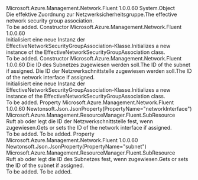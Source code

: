 <Type Name="EffectiveNetworkSecurityGroupAssociation" FullName="Microsoft.Azure.Management.Network.Fluent.Models.EffectiveNetworkSecurityGroupAssociation">
  <TypeSignature Language="C#" Value="public class EffectiveNetworkSecurityGroupAssociation" />
  <TypeSignature Language="ILAsm" Value=".class public auto ansi beforefieldinit EffectiveNetworkSecurityGroupAssociation extends System.Object" />
  <TypeSignature Language="DocId" Value="T:Microsoft.Azure.Management.Network.Fluent.Models.EffectiveNetworkSecurityGroupAssociation" />
  <TypeSignature Language="VB.NET" Value="Public Class EffectiveNetworkSecurityGroupAssociation" />
  <TypeSignature Language="F#" Value="type EffectiveNetworkSecurityGroupAssociation = class" />
  <AssemblyInfo>
    <AssemblyName>Microsoft.Azure.Management.Network.Fluent</AssemblyName>
    <AssemblyVersion>1.0.0.60</AssemblyVersion>
  </AssemblyInfo>
  <Base>
    <BaseTypeName>System.Object</BaseTypeName>
  </Base>
  <Interfaces />
  <Docs>
    <summary>
            <span data-ttu-id="65c90-101">Die effektive Zuordnung zur Netzwerksicherheitsgruppe.</span><span class="sxs-lookup"><span data-stu-id="65c90-101">The effective network security group association.</span></span>
            </summary>
    <remarks>To be added.</remarks>
  </Docs>
  <Members>
    <Member MemberName=".ctor">
      <MemberSignature Language="C#" Value="public EffectiveNetworkSecurityGroupAssociation ();" />
      <MemberSignature Language="ILAsm" Value=".method public hidebysig specialname rtspecialname instance void .ctor() cil managed" />
      <MemberSignature Language="DocId" Value="M:Microsoft.Azure.Management.Network.Fluent.Models.EffectiveNetworkSecurityGroupAssociation.#ctor" />
      <MemberSignature Language="VB.NET" Value="Public Sub New ()" />
      <MemberType>Constructor</MemberType>
      <AssemblyInfo>
        <AssemblyName>Microsoft.Azure.Management.Network.Fluent</AssemblyName>
        <AssemblyVersion>1.0.0.60</AssemblyVersion>
      </AssemblyInfo>
      <Parameters />
      <Docs>
        <summary>
            <span data-ttu-id="65c90-102">Initialisiert eine neue Instanz der EffectiveNetworkSecurityGroupAssociation-Klasse.</span><span class="sxs-lookup"><span data-stu-id="65c90-102">Initializes a new instance of the EffectiveNetworkSecurityGroupAssociation class.</span></span>
            </summary>
        <remarks>To be added.</remarks>
      </Docs>
    </Member>
    <Member MemberName=".ctor">
      <MemberSignature Language="C#" Value="public EffectiveNetworkSecurityGroupAssociation (Microsoft.Azure.Management.ResourceManager.Fluent.SubResource subnet = null, Microsoft.Azure.Management.ResourceManager.Fluent.SubResource networkInterface = null);" />
      <MemberSignature Language="ILAsm" Value=".method public hidebysig specialname rtspecialname instance void .ctor(class Microsoft.Azure.Management.ResourceManager.Fluent.SubResource subnet, class Microsoft.Azure.Management.ResourceManager.Fluent.SubResource networkInterface) cil managed" />
      <MemberSignature Language="DocId" Value="M:Microsoft.Azure.Management.Network.Fluent.Models.EffectiveNetworkSecurityGroupAssociation.#ctor(Microsoft.Azure.Management.ResourceManager.Fluent.SubResource,Microsoft.Azure.Management.ResourceManager.Fluent.SubResource)" />
      <MemberSignature Language="VB.NET" Value="Public Sub New (Optional subnet As SubResource = null, Optional networkInterface As SubResource = null)" />
      <MemberSignature Language="F#" Value="new Microsoft.Azure.Management.Network.Fluent.Models.EffectiveNetworkSecurityGroupAssociation : Microsoft.Azure.Management.ResourceManager.Fluent.SubResource * Microsoft.Azure.Management.ResourceManager.Fluent.SubResource -&gt; Microsoft.Azure.Management.Network.Fluent.Models.EffectiveNetworkSecurityGroupAssociation" Usage="new Microsoft.Azure.Management.Network.Fluent.Models.EffectiveNetworkSecurityGroupAssociation (subnet, networkInterface)" />
      <MemberType>Constructor</MemberType>
      <AssemblyInfo>
        <AssemblyName>Microsoft.Azure.Management.Network.Fluent</AssemblyName>
        <AssemblyVersion>1.0.0.60</AssemblyVersion>
      </AssemblyInfo>
      <Parameters>
        <Parameter Name="subnet" Type="Microsoft.Azure.Management.ResourceManager.Fluent.SubResource" />
        <Parameter Name="networkInterface" Type="Microsoft.Azure.Management.ResourceManager.Fluent.SubResource" />
      </Parameters>
      <Docs>
        <param name="subnet"><span data-ttu-id="65c90-103">Die ID des Subnetzes zugewiesen werden soll.</span><span class="sxs-lookup"><span data-stu-id="65c90-103">The ID of the subnet if assigned.</span></span></param>
        <param name="networkInterface"><span data-ttu-id="65c90-104">Die ID der Netzwerkschnittstelle zugewiesen werden soll.</span><span class="sxs-lookup"><span data-stu-id="65c90-104">The ID of the network interface if assigned.</span></span></param>
        <summary>
            <span data-ttu-id="65c90-105">Initialisiert eine neue Instanz der EffectiveNetworkSecurityGroupAssociation-Klasse.</span><span class="sxs-lookup"><span data-stu-id="65c90-105">Initializes a new instance of the EffectiveNetworkSecurityGroupAssociation class.</span></span>
            </summary>
        <remarks>To be added.</remarks>
      </Docs>
    </Member>
    <Member MemberName="NetworkInterface">
      <MemberSignature Language="C#" Value="public Microsoft.Azure.Management.ResourceManager.Fluent.SubResource NetworkInterface { get; set; }" />
      <MemberSignature Language="ILAsm" Value=".property instance class Microsoft.Azure.Management.ResourceManager.Fluent.SubResource NetworkInterface" />
      <MemberSignature Language="DocId" Value="P:Microsoft.Azure.Management.Network.Fluent.Models.EffectiveNetworkSecurityGroupAssociation.NetworkInterface" />
      <MemberSignature Language="VB.NET" Value="Public Property NetworkInterface As SubResource" />
      <MemberSignature Language="F#" Value="member this.NetworkInterface : Microsoft.Azure.Management.ResourceManager.Fluent.SubResource with get, set" Usage="Microsoft.Azure.Management.Network.Fluent.Models.EffectiveNetworkSecurityGroupAssociation.NetworkInterface" />
      <MemberType>Property</MemberType>
      <AssemblyInfo>
        <AssemblyName>Microsoft.Azure.Management.Network.Fluent</AssemblyName>
        <AssemblyVersion>1.0.0.60</AssemblyVersion>
      </AssemblyInfo>
      <Attributes>
        <Attribute>
          <AttributeName>Newtonsoft.Json.JsonProperty(PropertyName="networkInterface")</AttributeName>
        </Attribute>
      </Attributes>
      <ReturnValue>
        <ReturnType>Microsoft.Azure.Management.ResourceManager.Fluent.SubResource</ReturnType>
      </ReturnValue>
      <Docs>
        <summary>
            <span data-ttu-id="65c90-106">Ruft ab oder legt die ID der Netzwerkschnittstelle fest, wenn zugewiesen.</span><span class="sxs-lookup"><span data-stu-id="65c90-106">Gets or sets the ID of the network interface if assigned.</span></span>
            </summary>
        <value>To be added.</value>
        <remarks>To be added.</remarks>
      </Docs>
    </Member>
    <Member MemberName="Subnet">
      <MemberSignature Language="C#" Value="public Microsoft.Azure.Management.ResourceManager.Fluent.SubResource Subnet { get; set; }" />
      <MemberSignature Language="ILAsm" Value=".property instance class Microsoft.Azure.Management.ResourceManager.Fluent.SubResource Subnet" />
      <MemberSignature Language="DocId" Value="P:Microsoft.Azure.Management.Network.Fluent.Models.EffectiveNetworkSecurityGroupAssociation.Subnet" />
      <MemberSignature Language="VB.NET" Value="Public Property Subnet As SubResource" />
      <MemberSignature Language="F#" Value="member this.Subnet : Microsoft.Azure.Management.ResourceManager.Fluent.SubResource with get, set" Usage="Microsoft.Azure.Management.Network.Fluent.Models.EffectiveNetworkSecurityGroupAssociation.Subnet" />
      <MemberType>Property</MemberType>
      <AssemblyInfo>
        <AssemblyName>Microsoft.Azure.Management.Network.Fluent</AssemblyName>
        <AssemblyVersion>1.0.0.60</AssemblyVersion>
      </AssemblyInfo>
      <Attributes>
        <Attribute>
          <AttributeName>Newtonsoft.Json.JsonProperty(PropertyName="subnet")</AttributeName>
        </Attribute>
      </Attributes>
      <ReturnValue>
        <ReturnType>Microsoft.Azure.Management.ResourceManager.Fluent.SubResource</ReturnType>
      </ReturnValue>
      <Docs>
        <summary>
            <span data-ttu-id="65c90-107">Ruft ab oder legt die ID des Subnetzes fest, wenn zugewiesen.</span><span class="sxs-lookup"><span data-stu-id="65c90-107">Gets or sets the ID of the subnet if assigned.</span></span>
            </summary>
        <value>To be added.</value>
        <remarks>To be added.</remarks>
      </Docs>
    </Member>
  </Members>
</Type>